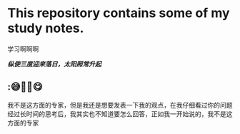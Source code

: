 #  This repository contains some of my study notes. 

学习啊啊啊

***纵使三度迎来落日，太阳照常升起***

## :😅🫵👏😋

我不是这方面的专家，但是我还是想要发表一下我的观点，在我仔细看过你的问题经过长时间的思考后，我其实也不知道要怎么回答，正如我一开始说的，我不是这方面的专家

